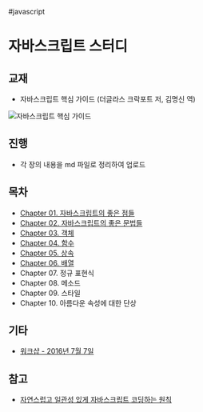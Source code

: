 #javascript
# 자바스크립트 스터디

## 교재

* 자바스크립트 핵심 가이드 (더글라스 크락포트 저, 김명신 역)

![자바스크립트 핵심 가이드](http://image.aladin.co.kr/product/260/88/cover/8979145985_2.jpg)

## 진행

* 각 장의 내용을 md 파일로 정리하여 업로드

## 목차
* [Chapter 01. 자바스크립트의 좋은 점들](Chapter1._자바스크립트의_좋은_점들.md)
* [Chapter 02. 자바스크립트의 좋은 문법들](Chapter2._자바스크립트의_좋은_문법들.md)
* [Chapter 03. 객체](Chapter3._객체.md)
* [Chapter 04. 함수](Chapter4._함수.md)
* [Chapter 05. 상속](Chapter5._상속.md)
* [Chapter 06. 배열](Chapter6._배열)
* Chapter 07. 정규 표현식
* Chapter 08. 메소드
* Chapter 09. 스타일
* Chapter 10. 아름다운 속성에 대한 단상

## 기타

* [워크샵 - 2016년 7월 7일](Workshop_20160707.md)

## 참고
* [자연스럽고 일관성 있게 자바스크립트 코딩하는 원칙](https://github.com/rwaldron/idiomatic.js/tree/master/translations/ko_KR)

